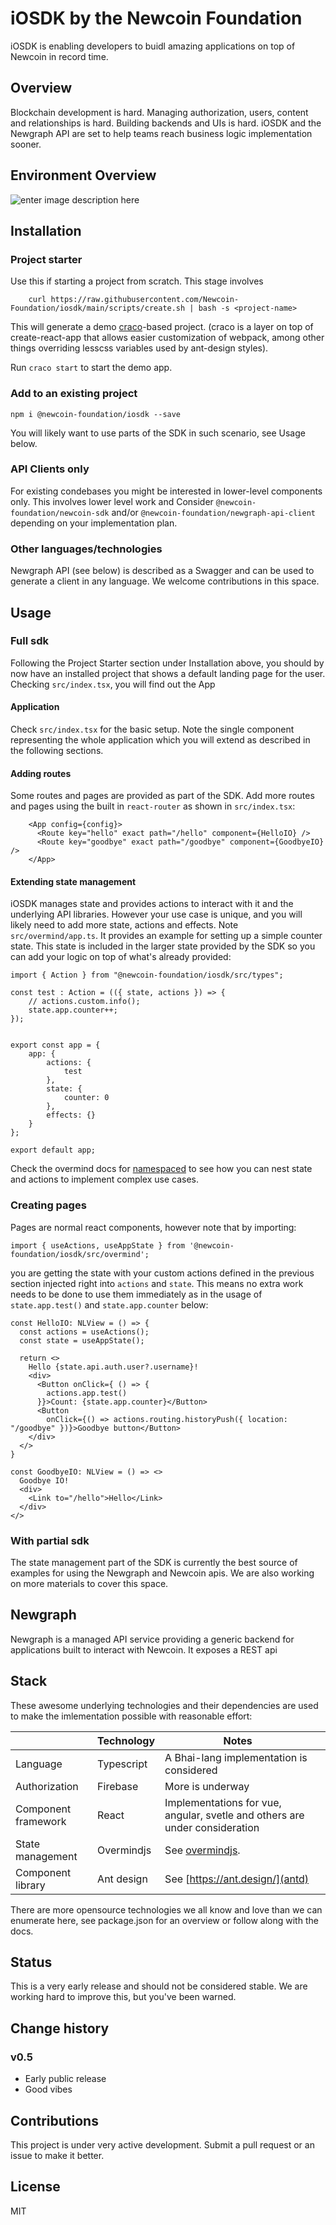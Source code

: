 # iOSDK by the Newcoin Foundation

iOSDK is enabling developers to buidl amazing applications on top of Newcoin in record time.

## Overview

Blockchain development is hard. Managing authorization, users, content and relationships is hard. Building backends and UIs is hard. iOSDK and the Newgraph API are set to help teams reach business logic implementation sooner.

## Environment Overview
![enter image description here](./docs/images/SDKOverview.png)


## Installation
### Project starter

Use this if starting a project from scratch. This stage involves 

```
    curl https://raw.githubusercontent.com/Newcoin-Foundation/iosdk/main/scripts/create.sh | bash -s <project-name>
```

This will generate a demo [craco](https://github.com/gsoft-inc/craco)-based project. (craco is a layer on top of create-react-app that allows easier customization of webpack, among other things overriding lesscss variables used by ant-design styles).

Run ``` craco start ``` to start the demo app.

### Add to an existing project

```
npm i @newcoin-foundation/iosdk --save
```

You will likely want to use parts of the SDK in such scenario, see Usage below.

### API Clients only
For existing condebases you might be interested in lower-level components only. This involves lower level work and  Consider `@newcoin-foundation/newcoin-sdk` and/or `@newcoin-foundation/newgraph-api-client` depending on your implementation plan.

### Other languages/technologies
Newgraph API (see below) is described as a Swagger and can be used to generate a client in any language. We welcome contributions in this space.

## Usage
### Full sdk
Following the Project Starter section under Installation above, you should by now have an installed project that shows a default landing page for the user.
Checking `src/index.tsx`, you will find out the App 

#### Application
Check `src/index.tsx` for the basic setup.
Note the single <App /> component representing the whole application which you will extend as described in the following sections.

#### Adding routes
Some routes and pages are provided as part of the SDK. Add more routes and pages using the built in `react-router` as shown in `src/index.tsx`:
```
    <App config={config}>
      <Route key="hello" exact path="/hello" component={HelloIO} />
      <Route key="goodbye" exact path="/goodbye" component={GoodbyeIO} />
    </App>
```

#### Extending state management
iOSDK manages state and provides actions to interact with it and the underlying API libraries. However your use case is unique, and you will likely need to add more state, actions and effects.
Note `src/overmind/app.ts`. It provides an example for setting up a simple counter state. This state is included in the larger state provided by the SDK so you can add your logic on top of what's already provided:

```
import { Action } from "@newcoin-foundation/iosdk/src/types";

const test : Action = (({ state, actions }) => {
    // actions.custom.info();
    state.app.counter++;
});


export const app = {
    app: {
        actions: {
            test
        },
        state: {
            counter: 0
        },
        effects: {}
    }
};

export default app;
```

Check the overmind docs for [namespaced](https://overmindjs.org/api-1/namespaced) to see how you can nest state and actions to implement complex use cases.

### Creating pages

Pages are normal react components, however note that by importing:

`import { useActions, useAppState } from '@newcoin-foundation/iosdk/src/overmind';`

you are getting the state with your custom actions defined in the previous section injected right into `actions` and `state`. This means no extra work needs to be done to use them immediately as in the usage of `state.app.test()` and `state.app.counter` below:  

```
const HelloIO: NLView = () => {
  const actions = useActions();
  const state = useAppState();

  return <>
    Hello {state.api.auth.user?.username}!
    <div>
      <Button onClick={ () => {
        actions.app.test()
      }}>Count: {state.app.counter}</Button>
      <Button
        onClick={() => actions.routing.historyPush({ location: "/goodbye" })}>Goodbye button</Button>
    </div>
  </>
}

const GoodbyeIO: NLView = () => <>
  Goodbye IO!
  <div>
    <Link to="/hello">Hello</Link>
  </div>
</>
```

### With partial sdk
The state management part of the SDK is currently the best source of examples for using the Newgraph and Newcoin apis. We are also working on more materials to cover this space. 

## Newgraph 
Newgraph is a managed API service providing a generic backend for applications built to interact with Newcoin.
It exposes a REST api 

## Stack

These awesome underlying technologies and their dependencies are used to make the imlementation possible with reasonable effort:

|  | Technology | Notes |  |
|---|---|---|---|
| Language | Typescript | A Bhai-lang implementation is considered |  |
| Authorization | Firebase | More is underway |  |
| Component framework | React | Implementations for vue, angular, svetle and others are under consideration |  |
| State management | Overmindjs | See [overmindjs](https://overmindjs.org/). |  |
| Component library | Ant design | See [https://ant.design/](antd) |  |


There are more opensource technologies we all know and love than we can enumerate here, see package.json for an overview or follow along with the docs.

## Status
This is a very early release and should not be considered stable. We are working hard to improve this, but you've been warned.

## Change history
### v0.5
* Early public release
* Good vibes

## Contributions
This project is under very active development. Submit a pull request or an issue to make it better. 

## License
MIT

